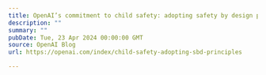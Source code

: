 ```yaml
---
title: OpenAI’s commitment to child safety: adopting safety by design principles
description: ""
summary: ""
pubDate: Tue, 23 Apr 2024 00:00:00 GMT
source: OpenAI Blog
url: https://openai.com/index/child-safety-adopting-sbd-principles

---
```


